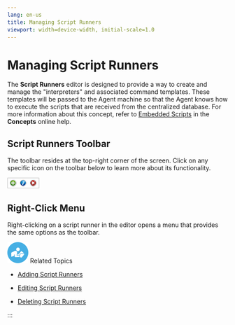 ```yaml
---
lang: en-us
title: Managing Script Runners
viewport: width=device-width, initial-scale=1.0
---
```


# Managing Script Runners

The **Script Runners** editor is designed to provide a way to create and
manage the "interpreters" and associated command templates. These
templates will be passed to the Agent machine so that the Agent knows
how to execute the scripts that are received from the centralized
database. For more information about this concept, refer to [Embedded Scripts](../../../automation-concepts/embedded-scripts.md) in the
**Concepts** online help.

## Script Runners Toolbar

The toolbar resides at the top-right corner of the screen. Click on any
specific icon on the toolbar below to learn more about its
functionality.

![Script Runners toolbar](../../../Resources/Images/EM/EMrunner_typetoolbar.png "Script Runners toolbar")

## Right-Click Menu

Right-clicking on a script runner in the editor opens a menu that
provides the same options as the toolbar.

![White "person reading" icon on blue circular background](../../../Resources/Images/moreinfo-icon(48x48).png "More Info icon")
Related Topics

- [Adding Script Runners](Adding-Script-Runners.md)

- [Editing Script Runners](Editing-Script-Runners.md)

- [Deleting Script Runners](Deleting-Script-Runners.md)

:::
